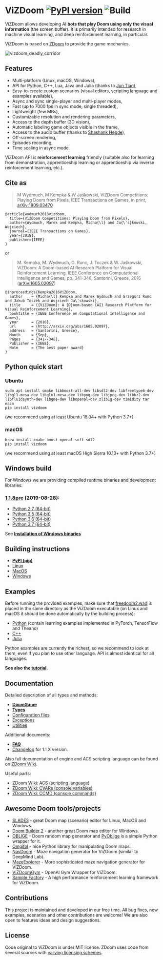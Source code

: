 # ViZDoom [![PyPI version](https://badge.fury.io/py/vizdoom.svg)](https://badge.fury.io/py/vizdoom) ![Build](https://github.com/mwydmuch/ViZDoom/workflows/Build/badge.svg)

ViZDoom allows developing AI **bots that play Doom using only the visual information** (the screen buffer). It is primarily intended for research in machine visual learning, and deep reinforcement learning, in particular.

ViZDoom is based on [ZDoom](https://github.com/rheit/zdoom) to provide the game mechanics.

![vizdoom_deadly_corridor](http://www.cs.put.poznan.pl/mkempka/misc/vizdoom_gifs/vizdoom_corridor_segmentation.gif)


## Features
- Multi-platform (Linux, macOS, Windows),
- API for Python, C++, Lua, Java and Julia (thanks to [Jun Tian](https://github.com/findmyway)),
- Easy-to-create custom scenarios (visual editors, scripting language and examples available),
- Async and sync single-player and multi-player modes,
- Fast (up to 7000 fps in sync mode, single threaded),
- Lightweight (few MBs),
- Customizable resolution and rendering parameters,
- Access to the depth buffer (3D vision),
- Automatic labeling game objects visible in the frame,
- Access to the audio buffer (thanks to [Shashank Hegde](https://github.com/hegde95)),
- Off-screen rendering,
- Episodes recording,
- Time scaling in async mode.

ViZDoom API is **reinforcement learning** friendly (suitable also for learning from demonstration, apprenticeship learning or apprenticeship via inverse reinforcement learning, etc.).


## Cite as
> M Wydmuch, M Kempka & W Jaśkowski, ViZDoom Competitions: Playing Doom from Pixels, IEEE Transactions on Games, in print,
[arXiv:1809.03470](https://arxiv.org/abs/1809.03470)
```
@article{wydmuch2018vizdoom,
  title={ViZDoom Competitions: Playing Doom from Pixels},
  author={Wydmuch, Marek and Kempka, Micha{\l} and Ja{\'s}kowski, Wojciech},
  journal={IEEE Transactions on Games},
  year={2018},
  publisher={IEEE}
}
```
or

> M. Kempka, M. Wydmuch, G. Runc, J. Toczek & W. Jaśkowski, ViZDoom: A Doom-based AI Research Platform for Visual Reinforcement Learning, IEEE Conference on Computational Intelligence and Games, pp. 341-348, Santorini, Greece, 2016	([arXiv:1605.02097](http://arxiv.org/abs/1605.02097))
```
@inproceedings{Kempka2016ViZDoom,
  author    = {Micha{\l} Kempka and Marek Wydmuch and Grzegorz Runc and Jakub Toczek and Wojciech Ja\'skowski},
  title     = {{ViZDoom}: A {D}oom-based {AI} Research Platform for Visual Reinforcement Learning},
  booktitle = {IEEE Conference on Computational Intelligence and Games},  
  year      = {2016},
  url       = {http://arxiv.org/abs/1605.02097},
  address   = {Santorini, Greece},
  Month     = {Sep},
  Pages     = {341--348},
  Publisher = {IEEE},
  Note      = {The best paper award}
}
```


## Python quick start

### Ubuntu
```
sudo apt install cmake libboost-all-dev libsdl2-dev libfreetype6-dev libgl1-mesa-dev libglu1-mesa-dev libpng-dev libjpeg-dev libbz2-dev libfluidsynth-dev libgme-dev libopenal-dev zlib1g-dev timidity tar nasm
pip install vizdoom
```
(we recommend using at least Ubuntu 18.04+ with Python 3.7+)

### macOS
```
brew install cmake boost openal-soft sdl2
pip install vizdoom
```
(we recommend using at least macOS High Sierra 10.13+ with Python 3.7+)


## Windows build
For Windows we are providing compiled runtime binaries and development libraries:

### [1.1.8pre](https://github.com/mwydmuch/ViZDoom/releases/tag/1.1.8pre) (2019-08-28):
- [Python 2.7 (64-bit)](https://github.com/mwydmuch/ViZDoom/releases/download/1.1.8pre/ViZDoom-1.1.8pre-Win-Python27-x86_64.zip)
- [Python 3.5 (64-bit)](https://github.com/mwydmuch/ViZDoom/releases/download/1.1.8pre/ViZDoom-1.1.8pre-Win-Python35-x86_64.zip)
- [Python 3.6 (64-bit)](https://github.com/mwydmuch/ViZDoom/releases/download/1.1.8pre/ViZDoom-1.1.8pre-Win-Python36-x86_64.zip)
- [Python 3.7 (64-bit)](https://github.com/mwydmuch/ViZDoom/releases/download/1.1.8pre/ViZDoom-1.1.8pre-Win-Python37-x86_64.zip)

See **[Installation of Windows binaries](doc/Building.md#windows_bin)**


## Building instructions

- **[PyPI (pip)](doc/Building.md#pypi)**
- [Linux](doc/Building.md#linux_build)
- [MacOS](doc/Building.md#macos_build)
- [Windows](doc/Building.md#windows_build)


## Examples

Before running the provided examples, make sure that [freedoom2.wad](https://freedoom.github.io/download.html) is placed in the same directory as the ViZDoom executable (on Linux and macOS it should be done automatically by the building process):

- [Python](examples/python) (contain learning examples implemented in PyTorch, TensorFlow and Theano)
- [C++](examples/c%2B%2B)
- [Julia](examples/julia)

Python examples are currently the richest, so we recommend to look at them, even if you plan to use other language. API is almost identical for all languages.

**See also the [tutorial](http://vizdoom.cs.put.edu.pl/tutorial).**


## Documentation

Detailed description of all types and methods:

- **[DoomGame](doc/DoomGame.md)**
- **[Types](doc/Types.md)**
- [Configuration files](doc/ConfigFile.md)
- [Exceptions](doc/Exceptions.md)
- [Utilities](doc/Utilities.md)

Additional documents:

- **[FAQ](doc/FAQ.md)**
- [Changelog](doc/Changelog.md) for 1.1.X version.

Also full documentation of engine and ACS scripting language can be found on
[ZDoom Wiki](https://zdoom.org/wiki/).

Useful parts:

- [ZDoom Wiki: ACS (scripting language)](https://zdoom.org/wiki/ACS)
- [ZDoom Wiki: CVARs (console variables)](https://zdoom.org/wiki/CVARs)
- [ZDoom Wiki: CCMD (console commands)](https://zdoom.org/wiki/CCMDs)


## Awesome Doom tools/projects

- [SLADE3](http://slade.mancubus.net/) - great Doom map (scenario) editor for Linux, MacOS and Windows.
- [Doom Builder 2](http://www.doombuilder.com/) - another great Doom map editor for Windows.
- [OBLIGE](http://oblige.sourceforge.net/) - Doom random map generator and [PyOblige](https://github.com/mwydmuch/PyOblige) is a simple Python wrapper for it.
- [Omgifol](https://github.com/devinacker/omgifol) - nice Python library for manipulating Doom maps.
- [NavDoom](https://github.com/agiantwhale/navdoom) - Maze navigation generator for ViZDoom (similar to DeepMind Lab).
- [MazeExplorer](https://github.com/microsoft/MazeExplorer) - More sophisticated maze navigation generator for ViZDoom.
- [ViZDoomGym](https://github.com/shakenes/vizdoomgym) - OpenAI Gym Wrapper for ViZDoom.
- [Sample Factory](https://github.com/alex-petrenko/sample-factory) - A high performance reinforcement learning framework for ViZDoom.

## Contributions

This project is maintained and developed in our free time. All bug fixes, new examples, scenarios and other contributions are welcome! We are also open to features ideas and design suggestions.


## License

Code original to ViZDoom is under MIT license. ZDoom uses code from several sources with [varying licensing schemes](http://zdoom.org/wiki/license).

